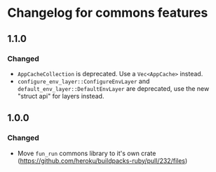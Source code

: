 # Changelog for commons features

## 1.1.0

### Changed

- `AppCacheCollection` is deprecated. Use a `Vec<AppCache>` instead.
- `configure_env_layer::ConfigureEnvLayer` and `default_env_layer::DefaultEnvLayer` are deprecated, use the new "struct api" for layers instead.

## 1.0.0

### Changed

- Move `fun_run` commons library to it's own crate (https://github.com/heroku/buildpacks-ruby/pull/232/files)
